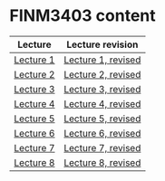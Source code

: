 # FINM3403 content


**Lecture** | **Lecture revision** 
|---|---| 
[Lecture 1](lecture1.html)   | [Lecture 1, revised](revisionLecture1.html)
| [Lecture 2](lecture2.html) | [Lecture 2, revised](revisionLecture2.html)
 [Lecture 3](lecture3.html)  | [Lecture 3, revised](revisionLecture3.html)
 [Lecture 4](Lecture4.html)  | [Lecture 4, revised](revisionLecture4.html)
 [Lecture 5](Lecture5.html)  | [Lecture 5, revised](revisionLecture5.html)
 [Lecture 6](Lecture6.html)  | [Lecture 6, revised](revisionLecture6.html)
 [Lecture 7](Lecture7.html)  | [Lecture 7, revised](revisionLecture7.html)
 [Lecture 8](Lecture8.html)  | [Lecture 8, revised](revisionLecture8.html)